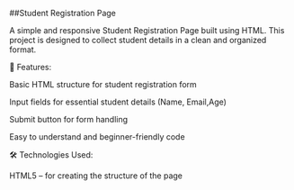 ##Student Registration Page

A simple and responsive Student Registration Page built using HTML.
This project is designed to collect student details in a clean and organized format.

📌 Features:

Basic HTML structure for student registration form

Input fields for essential student details (Name, Email,Age)

Submit button for form handling

Easy to understand and beginner-friendly code

🛠️ Technologies Used:

HTML5 – for creating the structure of the page
